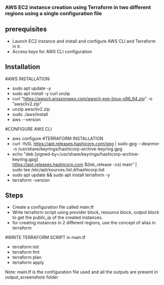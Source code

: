 ### AWS EC2 instance creation using Terraform in two different regions using a single configuration file

## prerequisites
- Launch EC2 instance and install and configure AWS CLI and Terraform in it.
- Access keys for AWS CLI configuration

## Installation
#AWS INSTALLATION:
 - sudo apt update -y
 - sudo apt install -y curl unzip
 - curl "https://awscli.amazonaws.com/awscli-exe-linux-x86_64.zip" -o "awscliv2.zip"
 - unzip awscliv2.zip
 - sudo ./aws/install
 - aws --version

#CONFIGURE AWS CLI
- aws configure
#TERRAFORM INSTALLATION
- curl -fsSL https://apt.releases.hashicorp.com/gpg | sudo gpg --dearmor -o /usr/share/keyrings/hashicorp-archive-keyring.gpg
- echo "deb [signed-by=/usr/share/keyrings/hashicorp-archive-keyring.gpg] \
https://apt.releases.hashicorp.com $(lsb_release -cs) main" | \
sudo tee /etc/apt/sources.list.d/hashicorp.list
- sudo apt update && sudo apt install terraform -y
- terraform -version

## Steps
- Create a configuration file called main.tf
- Write terraform script using provider block, resource block, output block to get the public_ip of the created instances.
- for creating instances in 2 different regions, use the concept of alias in terraform 

#WRITE TERRAFORM SCRIPT in main.tf
- terraform init
- terraform fmt
- terraform plan
- terraform apply   

Note: main.tf is the configuration file used 
and all the outputs are present in output_screenshots folder 
    
